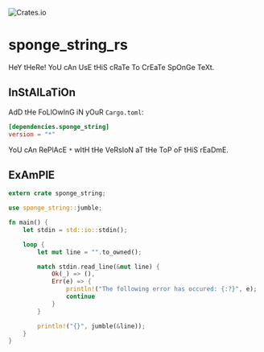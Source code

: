 ![Crates.io](https://img.shields.io/crates/v/sponge_string.svg?label=CrAtEs.Io&style=flat-square)
# sponge_string_rs
HeY tHeRe! YoU cAn UsE tHiS cRaTe To CrEaTe SpOnGe TeXt.

## InStAlLaTiOn
AdD tHe FoLlOwInG iN yOuR `Cargo.toml`:
```toml
[dependencies.sponge_string]
version = "*"
```
YoU cAn RePlAcE `*` wItH tHe VeRsIoN aT tHe ToP oF tHiS rEaDmE.

## ExAmPlE
```rust
extern crate sponge_string;

use sponge_string::jumble;

fn main() {
    let stdin = std::io::stdin();

    loop {
        let mut line = "".to_owned();

        match stdin.read_line(&mut line) {
            Ok(_) => (),
            Err(e) => {
                println!("The following error has occured: {:?}", e);
                continue
            }
        }

        println!("{}", jumble(&line));
    }
}
```
